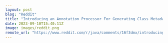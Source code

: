 ```yaml
---
layout: post
blog: "Reddit"
title: "Introducing an Annotation Processor For Generating Class Metadata"
date: 2023-09-10T15:40:11Z
image: images/reddit.png
remote_url: "https://www.reddit.com/r/java/comments/16f3dmx/introducing_an_annotation_processor_for/"
---
```

